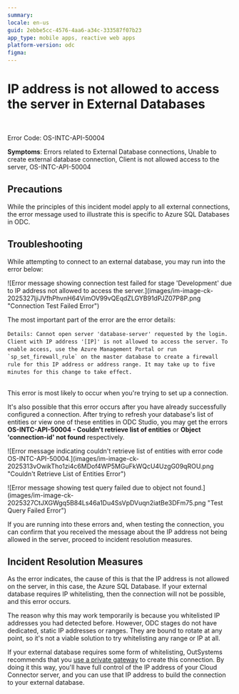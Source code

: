 ```yaml
---
summary: 
locale: en-us
guid: 2ebbe5cc-4576-4aa6-a34c-333587f07b23
app_type: mobile apps, reactive web apps
platform-version: odc
figma:
---
```


<h1>IP address is not allowed to access the server in External Databases</h1>
<p>
<br/>
</p>
<p>Error Code: OS-INTC-API-50004</p>
<p>
<strong>Symptoms</strong>: Errors related to External Database connections, Unable to create external database connection, Client is not allowed access to the server, OS-INTC-API-50004</p>
<h2>Precautions</h2>
<p>While the principles of this incident model apply to all external connections, the error message used to illustrate this is specific to Azure SQL Databases in ODC.</p>
<h2>Troubleshooting</h2>
<p>While attempting to connect to an external database, you may run into the error below:</p>
<p>
![Error message showing connection test failed for stage 'Development' due to IP address not allowed to access the server.](images/im-image-ck-2025327ljiJVfhPhvnH64VimOV99vQEqdZLGYB91dPJZ07P8P.png "Connection Test Failed Error")
</p>
<p>The most important part of the error are the error details:</p>
<p>
<code>Details: Cannot open server 'database-server' requested by the login. Client with IP address '[IP]' is not allowed to access the server. To enable access, use the Azure Management Portal or run `sp_set_firewall_rule` on the master database to create a firewall rule for this IP address or address range. It may take up to five minutes for this change to take effect.<br/>
</code>
</p>
<p>This error is most likely to occur when you're trying to set up a connection.</p>

It's also possible that this error occurs after you have already successfully configured a connection. After trying to refresh your database's list of entities or view one of these entities in ODC Studio, you may get the errors **OS-INTC-API-50004 - Couldn't retrieve list of entities** or **Object 'connection-id' not found** respectively.
<p>
![Error message indicating couldn't retrieve list of entities with error code OS-INTC-API-50004.](images/im-image-ck-2025313vOwikTho1zi4c6MDof4WP5MGuFkWQcU4UzgG09qROU.png "Couldn't Retrieve List of Entities Error")
</p>
<p>
![Error message showing test query failed due to object not found.](images/im-image-ck-2025327CtJXGWgq5B84Ls46a1Du4SsVpDVuqn2iatBe3DFm75.png "Test Query Failed Error")
</p>
<p>If you are running into these errors and, when testing the connection, you can confirm that you received the message about the IP address not being allowed in the server, proceed to incident resolution measures.</p>
<h2>Incident Resolution Measures</h2>
<p>As the error indicates, the cause of this is that the IP address is not allowed on the server, in this case, the Azure SQL Database. If your external database requires IP whitelisting, then the connection will not be possible, and this error occurs. </p>
<p>The reason why this may work temporarily is because you whitelisted IP addresses you had detected before. However, ODC stages do not have dedicated, static IP addresses or ranges. They are bound to rotate at any point, so it's not a viable solution to try whitelisting any range or IP at all.</p>
<p>If your external database requires some form of whitelisting, OutSystems recommends that you <a href="https://success.outsystems.com/documentation/outsystems_developer_cloud/managing_outsystems_platform_and_apps/configure_a_private_gateway_to_your_network/" target="_blank" rel="noopener noreferrer" id="isPasted">use a private gateway</a> to create this connection. By doing it this way, you'll have full control of the IP address of your Cloud Connector server, and you can use that IP address to build the connection to your external database.</p>
